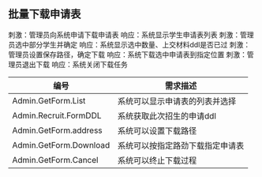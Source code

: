 ## 批量下载申请表
刺激：管理员向系统申请下载申请表
响应：系统显示学生申请表列表
刺激：管理员选中部分学生并确定
响应：系统显示选中数量、上交材料ddl是否已过
刺激：管理员设置保存路径，确定下载
响应：系统下载选中申请表到指定位置
刺激：管理员退出下载
响应：系统关闭下载任务

|编号 | 需求描述|
|---------|----------|
|Admin.GetForm.List | 系统可以显示申请表的列表并选择|
|Admin.Recruit.FormDDL | 系统获取此次招生的申请ddl|
|Admin.GetForm.address | 系统可以设置下载路径|
|Admin.GetForm.Download | 系统可以按指定路劲下载指定申请表|
|Admin.GetForm.Cancel | 系统可以终止下载过程|